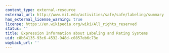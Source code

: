 ```yaml
---
content_type: external-resource
external_url: http://www.mit.edu/activities/safe/safe/labeling/summary.html
has_external_license_warning: true
license: https://en.wikipedia.org/wiki/All_rights_reserved
status: ''
title: Expression Information about Labeling and Rating Systems
uid: c8b64135-93c6-4532-948d-c0857eb6c73e
wayback_url: ''
---
```

